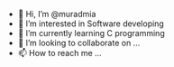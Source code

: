 - 👋 Hi, I’m @muradmia
- 👀 I’m interested in Software developing
- 🌱 I’m currently learning C programming
- 💞️ I’m looking to collaborate on ...
- 📫 How to reach me ...

<!---
muradmia/muradmia is a ✨ special ✨ repository because its `README.md` (this file) appears on your GitHub profile.
You can click the Preview link to take a look at your changes.
--->
